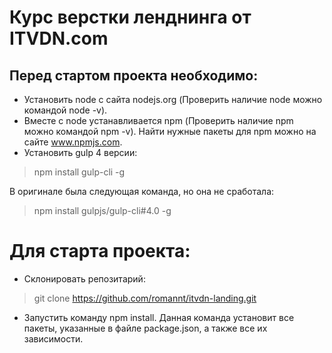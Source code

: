# Курс верстки ленднинга от ITVDN.com

## Перед стартом проекта необходимо:

* Установить node с сайта nodejs.org (Проверить наличие node можно командой node -v).
* Вместе с node устанавливается npm (Проверить наличие npm можно командой npm -v).
Найти нужные пакеты для npm можно на сайте www.npmjs.com.
* Установить gulp 4 версии:

> npm install gulp-cli -g

В оригинале была следующая команда, но она не сработала:
> npm install gulpjs/gulp-cli#4.0 -g

# Для старта проекта:

* Склонировать репозитарий:
> git clone https://github.com/romannt/itvdn-landing.git

* Запустить команду npm install.
Данная команда установит все пакеты, указанные в файле package.json,
а также все их зависимости.


